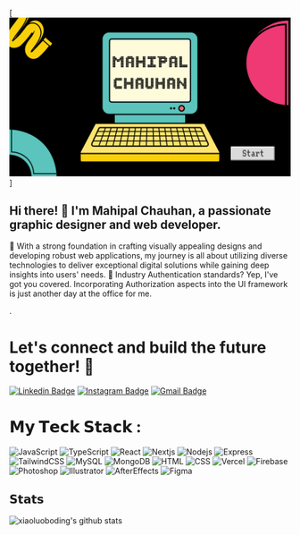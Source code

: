 [![MasterHead](mahipal.png)]


## Hi there! 👋 I'm Mahipal Chauhan, a passionate graphic designer and web developer.

🚀 With a strong foundation in crafting visually appealing designs and developing robust web applications, my journey is all about utilizing diverse technologies to deliver exceptional digital solutions while gaining deep insights into users' needs.
🔐 Industry Authentication standards? Yep, I've got you covered. Incorporating Authorization aspects into the UI framework is just another day at the office for me.

.

# Let's connect and build the future together! 🌟

[![Linkedin Badge](https://img.shields.io/badge/-mahipal-blue?style=flat-square&logo=Linkedin&logoColor=white&link=https://https://www.linkedin.com/in/mahipal-chauhan-978396268/)](https://www.linkedin.com/in/mahipal-chauhan-978396268/)
[![Instagram Badge](https://img.shields.io/badge/-kanna6501-purple?style=flat-square&logo=instagram&logoColor=white&link=https://https://www.instagram.com/mahipal_chauhan9?igsh=Z29qaWx0cmhsc3hm)](https://www.instagram.com/mahipal_chauhan9?igsh=Z29qaWx0cmhsc3hm)
[![Gmail Badge](https://img.shields.io/badge/-chauhanmahipal79@gmail.com-c14438?style=flat-square&logo=Gmail&logoColor=white&link=mailto:chauhanmahipal79@gmail.com)](mailto:chauhanmahipal79@gmail.com)





# 𝗠𝘆 𝗧𝗲𝗰𝗸 𝗦𝘁𝗮𝗰𝗸 :
![JavaScript](https://img.shields.io/badge/JavaScript-F7DF1E.svg?style=for-the-badge&logo=JavaScript&logoColor=black) ![TypeScript](https://img.shields.io/badge/TypeScript-3178C6.svg?style=for-the-badge&logo=TypeScript&logoColor=white) ![React](https://img.shields.io/badge/React-61DAFB.svg?style=for-the-badge&logo=React&logoColor=black) ![Nextjs](https://img.shields.io/badge/Next.js-000000.svg?style=for-the-badge&logo=nextdotjs&logoColor=white) ![Nodejs](https://img.shields.io/badge/Node.js-339933.svg?style=for-the-badge&logo=nodedotjs&logoColor=white) ![Express](https://img.shields.io/badge/Express-000000.svg?style=for-the-badge&logo=Express&logoColor=white) ![TailwindCSS](https://img.shields.io/badge/Tailwind%20CSS-06B6D4.svg?style=for-the-badge&logo=Tailwind-CSS&logoColor=white) ![MySQL](https://img.shields.io/badge/MySQL-4479A1.svg?style=for-the-badge&logo=MySQL&logoColor=white) ![MongoDB](https://img.shields.io/badge/MongoDB-47A248.svg?style=for-the-badge&logo=MongoDB&logoColor=white)  ![HTML](https://img.shields.io/badge/HTML5-E34F26.svg?style=for-the-badge&logo=HTML5&logoColor=white) ![CSS](https://img.shields.io/badge/CSS3-1572B6.svg?style=for-the-badge&logo=CSS3&logoColor=white) ![Vercel](https://img.shields.io/badge/Vercel-000000.svg?style=for-the-badge&logo=Vercel&logoColor=white)  ![Firebase](https://img.shields.io/badge/Firebase-FFCA28.svg?style=for-the-badge&logo=Firebase&logoColor=black) ![Photoshop](https://img.shields.io/badge/Adobe%20Photoshop-31A8FF.svg?style=for-the-badge&logo=Adobe-Photoshop&logoColor=white) ![Illustrator](https://img.shields.io/badge/Adobe%20Illustrator-FF9A00.svg?style=for-the-badge&logo=Adobe-Illustrator&logoColor=white) ![AfterEffects](https://img.shields.io/badge/Adobe%20After%20Effects-9999FF.svg?style=for-the-badge&logo=Adobe-After-Effects&logoColor=white) ![Figma](https://img.shields.io/badge/Figma-F24E1E.svg?style=for-the-badge&logo=Figma&logoColor=white) 

## 𝗦𝘁𝗮𝘁𝘀

![xiaoluoboding's github stats](https://github-readme-stats.vercel.app/api?username=mahipal79&show_icons=true&theme=dracula)



